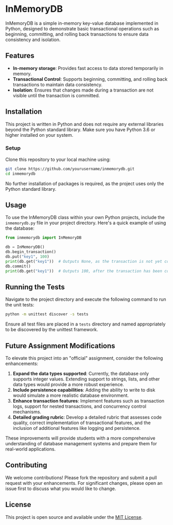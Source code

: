 
# InMemoryDB

InMemoryDB is a simple in-memory key-value database implemented in Python, designed to demonstrate basic transactional operations such as beginning, committing, and rolling back transactions to ensure data consistency and isolation.

## Features

- **In-memory storage**: Provides fast access to data stored temporarily in memory.
- **Transactional Control**: Supports beginning, committing, and rolling back transactions to maintain data consistency.
- **Isolation**: Ensures that changes made during a transaction are not visible until the transaction is committed.

## Installation

This project is written in Python and does not require any external libraries beyond the Python standard library. Make sure you have Python 3.6 or higher installed on your system.

### Setup

Clone this repository to your local machine using:

```bash
git clone https://github.com/yourusername/inmemorydb.git
cd inmemorydb
```

No further installation of packages is required, as the project uses only the Python standard library.

## Usage

To use the InMemoryDB class within your own Python projects, include the `inmemorydb.py` file in your project directory. Here's a quick example of using the database:

```python
from inmemorydb import InMemoryDB

db = InMemoryDB()
db.begin_transaction()
db.put("key1", 100)
print(db.get("key1"))  # Outputs None, as the transaction is not yet committed
db.commit()
print(db.get("key1"))  # Outputs 100, after the transaction has been committed
```

## Running the Tests

Navigate to the project directory and execute the following command to run the unit tests:

```bash
python -m unittest discover -s tests
```

Ensure all test files are placed in a `tests` directory and named appropriately to be discovered by the unittest framework.

## Future Assignment Modifications

To elevate this project into an "official" assignment, consider the following enhancements:
1. **Expand the data types supported**: Currently, the database only supports integer values. Extending support to strings, lists, and other data types would provide a more robust experience.
2. **Include persistence capabilities**: Adding the ability to write to disk would simulate a more realistic database environment.
3. **Enhance transaction features**: Implement features such as transaction logs, support for nested transactions, and concurrency control mechanisms.
4. **Detailed grading rubric**: Develop a detailed rubric that assesses code quality, correct implementation of transactional features, and the inclusion of additional features like logging and persistence.

These improvements will provide students with a more comprehensive understanding of database management systems and prepare them for real-world applications.

## Contributing

We welcome contributions! Please fork the repository and submit a pull request with your enhancements. For significant changes, please open an issue first to discuss what you would like to change.

## License

This project is open source and available under the [MIT License](LICENSE).
